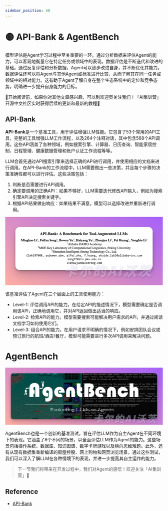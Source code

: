 ```yaml
---
sidebar_position: 40
---
```


# 🟡 API-Bank & AgentBench

模型评估是Agent学习过程中至关重要的一环。通过分析数据来评估Agent的能力，可以客观地衡量它在特定任务或领域中的表现。数据评估是不断迭代和改进的基础。通过反复评估和分析数据，Agent可以逐步改进自身，并不断优化其能力。数据评估还可以将Agent与其他Agent或标准进行比较，从而了解其在同一任务或领域中的相对能力。这有助于Agent了解自身在整个生态系统中的定位和竞争态势，明确进一步提升自身能力的目标。

🎉开始阅读前，如果你对其他文章感兴趣，可以到欢迎页关注我们！「AI集训营」开源中文社区实时获得后续的更新和最新的教程🎉

## API-Bank

**API-Bank**是一个基准工具，用于评估增强LLM性能。它包含了53个常用的API工具，完整的工具增强LLM工作流程，以及264个注释对话，其中包含568个API调用。这些API涵盖了各种领域，例如搜索引擎、计算器、日历查询、智能家居控制、日程管理、健康数据管理和账户认证工作流程等等。

LLM会首先通过API搜索引擎来选择正确的API进行调用，并使用相应的文档来进行调用。在API-Bank的工作流程中，LLM需要做出一些决策，并且每个步骤的决策准确性都可以进行评估。这些决策包括：

1. 判断是否需要进行API调用。
2. 确定要调用的正确API：如果不够好，LLM需要迭代修改API输入，例如为搜索引擎API决定搜索关键字。
3. 根据API结果做出响应：如果结果不满意，模型可以选择改进并重新进行调用。

![img](./img/apibank2.png)

该基准评估了Agent在三个层面上的工具使用能力：

- Level-1: 评估调用API的能力。在给定API的描述情况下，模型需要确定是否调用该API，正确地调用它，并对API返回做出适当的响应。
-  Level-2: 检索API的能力。模型需要搜索可能解决用户需求的API，并通过阅读文档学习如何使用它们。
-  Level-3: 组合API的能力。在用户请求不明确的情况下，例如安排团队会议或预订旅行的航班/酒店/餐厅，模型可能需要进行多次API调用来解决问题。

# AgentBench

![AgentBench](./img/agentbench.png)

AgentBench也是一个创新的基准测试，旨在评估LLM作为自主Agent在不同环境下的表现。它涵盖了8个不同的场景，以全面评估LLM作为Agent的能力。这些场景包括操作系统、数据库、知识图谱、数字卡牌游戏以及横向思维难题。此外，还有从现有数据集重新编译的房屋控股、网上购物和网页浏览场景。通过这些测试，我们可以深入了解LLM在各种情境下的表现，并进一步提高其自主运作的能力。

> 下一节我们将带来在开发过程中，我们对Agent的感悟！欢迎关注「AI集训营」🧙

## Reference
- [API-Bank](https://arxiv.org/abs/2304.0824)